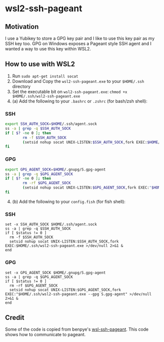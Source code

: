 # wsl2-ssh-pageant

## Motivation
I use a Yubikey to store a GPG key pair and I like to use this key pair as my SSH key too. GPG on Windows exposes a Pageant style SSH agent and I wanted a way to use this key within WSL2.

## How to use with WSL2

1. Run `sudo apt-get install socat`
2. Download and Copy the `wsl2-ssh-pageant.exe` to your `$HOME/.ssh` directory
3. Set the executable bit on `wsl2-ssh-pageant.exe`: `chmod +x $HOME/.ssh/wsl2-ssh-pageant.exe`
4. (a) Add the following to your `.bashrc` or `.zshrc` (for bash/zsh shell):

### SSH
```bash
export SSH_AUTH_SOCK=$HOME/.ssh/agent.sock
ss -a | grep -q $SSH_AUTH_SOCK
if [ $? -ne 0 ]; then
        rm -f $SSH_AUTH_SOCK
        (setsid nohup socat UNIX-LISTEN:$SSH_AUTH_SOCK,fork EXEC:$HOME/.ssh/wsl2-ssh-pageant.exe >/dev/null 2>&1 &)
fi
```

### GPG
```bash
export GPG_AGENT_SOCK=$HOME/.gnupg/S.gpg-agent
ss -a | grep -q $GPG_AGENT_SOCK
if [ $? -ne 0 ]; then
        rm -rf $GPG_AGENT_SOCK
        (setsid nohup socat UNIX-LISTEN:$GPG_AGENT_SOCK,fork EXEC:"$HOME/.ssh/wsl2-ssh-pageant.exe --gpg S.gpg-agent" >/dev/null 2>&1 &)
fi
```

4. (b) Add the following to your `config.fish` (for fish shell):

### SSH
```fish
set -x SSH_AUTH_SOCK $HOME/.ssh/agent.sock
ss -a | grep -q $SSH_AUTH_SOCK
if [ $status != 0 ]
  rm -f $SSH_AUTH_SOCK
  setsid nohup socat UNIX-LISTEN:$SSH_AUTH_SOCK,fork EXEC:$HOME/.ssh/wsl2-ssh-pageant.exe >/dev/null 2>&1 &
end
```

### GPG
```fish
set -x GPG_AGENT_SOCK $HOME/.gnupg/S.gpg-agent
ss -a | grep -q $GPG_AGENT_SOCK
if [ $status != 0 ]
  rm -rf $GPG_AGENT_SOCK
  setsid nohup socat UNIX-LISTEN:$GPG_AGENT_SOCK,fork EXEC:"$HOME/.ssh/wsl2-ssh-pageant.exe --gpg S.gpg-agent" >/dev/null 2>&1 &
end
```

## Credit

Some of the code is copied from benpye's [wsl-ssh-pageant](https://github.com/benpye/wsl-ssh-pageant). This code shows how to communicate to pageant.
